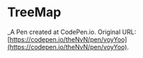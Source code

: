 # TreeMap
 _A Pen created at CodePen.io. Original URL: [https://codepen.io/theNvN/pen/voyYoo](https://codepen.io/theNvN/pen/voyYoo).

 